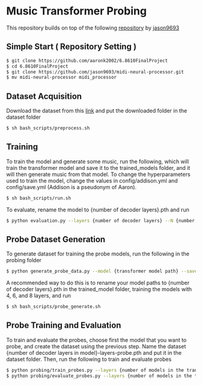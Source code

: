 # Music Transformer Probing

This repository builds on top of the following [repository](https://github.com/jason9693/MusicTransformer-pytorch.git) by [jason9693](https://github.com/jason9693)

## Simple Start ( Repository Setting )

```bash
$ git clone https://github.com/aaronk2002/6.8610FinalProject
$ cd 6.8610FinalProject
$ git clone https://github.com/jason9693/midi-neural-processor.git
$ mv midi-neural-processor midi_processor
```



## Dataset Acquisition

Download the dataset from this [link](https://www.kaggle.com/datasets/kritanjalijain/maestropianomidi/) and put the downloaded folder in the dataset folder

```bash
$ sh bash_scripts/preprocess.sh
```



## Training

To train the model and generate some music, run the following, which will train the transformer model and save it to the trained_models folder, and it will then generate music from that model. To change the hyperparameters used to train the model, change the values in config/addison.yml and config/save.yml (Addison is a pseudonym of Aaron).

```bash
$ sh bash_scripts/run.sh
```

To evaluate, rename the model to {number of decoder layers}.pth and run

```bash
$ python evaluation.py --layers {number of decoder layers} --N {number of samples per batches} --M {number of batches}
```



## Probe Dataset Generation

To generate dataset for training the probe models, run the following in the probing folder

```bash
$ python generate_probe_data.py --model {transformer model path} --save {dataset save path}
```

A recommended way to do this is to rename your model paths to {number of decoder layers}.pth in the trained_model folder, training the models with 4, 6, and 8 layers, and run

```bash
$ sh bash_scripts/probe_generate.sh
```



## Probe Training and Evaluation

To train and evaluate the probes, choose first the model that you want to probe, and create the dataset using the previous step. Name the dataset {number of decoder layers in model}-layers-probe.pth and put it in the dataset folder. Then, run the following to train and evaluate probes

```bash
$ python probing/train_probes.py --layers {number of models in the transformer} --task {type of task: control, key, or composer} --lr {learning rate} --epochs {number of epochs}
$ python probing/evaluate_probes.py --layers {number of models in the transformer} --task {type of task: control, key, or composer} --lr {learning rate} --epochs {number of epochs}
```
